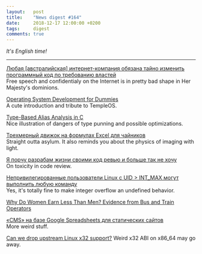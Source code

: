 ```yaml
---
layout:   post
title:    "News digest #164"
date:     2018-12-17 12:00:00 +0200
tags:     digest
comments: true
---
```


_It's English time!_

----

[Любая [австралийская] интернет-компания обязана тайно изменить программный код по требованию властей](https://habr.com/company/globalsign/blog/432680/)<br/>
Free speech and confidentialy on the Internet is in pretty bad shape in Her Majesty's dominions.

[Operating System Development for Dummies](https://medium.com/@lduck11007/operating-systems-development-for-dummies-3d4d786e8ac)<br/>
A cute introduction and tribute to TempleOS.

[Type-Based Alias Analysis in C](https://stefansf.de/post/type-based-alias-analysis/)<br/>
Nice illustration of dangers of type punning and possible optimizations.

[Трехмерный движок на формулах Excel для чайников](https://habr.com/post/353422/)<br/>
Straight outta asylum. It also reminds you about the physics of imaging with light.

[Я порчу разрабам жизни своими код ревью и больше так не хочу](https://habr.com/post/432822/)<br/>
On toxicity in code review.

[Непривилегированные пользователи Linux с UID > INT_MAX могут выполнить любую команду](https://habr.com/post/432610/)<br/>
Yes, it's totally fine to make integer overflow an undefined behavior.

[Why Do Women Earn Less Than Men? Evidence from Bus and Train Operators](https://scholar.harvard.edu/files/bolotnyy/files/be_gendergap.pdf)

[«CMS» на базе Google Spreadsheets для статических сайтов](https://habr.com/post/432740/)<br/>
More weird stuff.

[Can we drop upstream Linux x32 support?](https://lkml.org/lkml/2018/12/10/1151)
Weird x32 ABI on x86_64 may go away.
